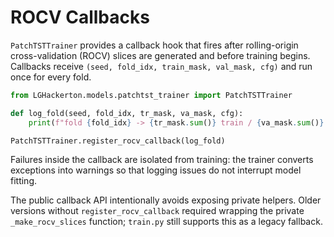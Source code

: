 # ROCV Callbacks

`PatchTSTTrainer` provides a callback hook that fires after rolling-origin
cross-validation (ROCV) slices are generated and before training begins.
Callbacks receive `(seed, fold_idx, train_mask, val_mask, cfg)` and run once
for every fold.

```python
from LGHackerton.models.patchtst_trainer import PatchTSTTrainer

def log_fold(seed, fold_idx, tr_mask, va_mask, cfg):
    print(f"fold {fold_idx} -> {tr_mask.sum()} train / {va_mask.sum()} val")

PatchTSTTrainer.register_rocv_callback(log_fold)
```

Failures inside the callback are isolated from training: the trainer converts
exceptions into warnings so that logging issues do not interrupt model fitting.

The public callback API intentionally avoids exposing private helpers.
Older versions without ``register_rocv_callback`` required wrapping the
private ``_make_rocv_slices`` function; ``train.py`` still supports this
as a legacy fallback.
